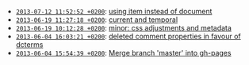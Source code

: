 
* [`2013-07-12 11:52:52 +0200`](ecpo-ea1826d.html): [using item instead of document](https://github.com/cKlee/ecpo/commitscommit/ea1826d203994086aa2bf6a11b7b9f8bb8d1b1f6)
* [`2013-06-19 11:27:18 +0200`](ecpo-f3c77d3.html): [current and temporal](https://github.com/cKlee/ecpo/commitscommit/f3c77d366fb440180dc954f4cee4bada76b7fc95)
* [`2013-06-19 10:12:28 +0200`](ecpo-089968a.html): [minor: css adjustments and metadata](https://github.com/cKlee/ecpo/commitscommit/089968a361d4171275ada3d3175d19d2c4a87d4e)
* [`2013-06-04 16:03:21 +0200`](ecpo-bdc6aaf.html): [deleted comment properties in favour of dcterms](https://github.com/cKlee/ecpo/commitscommit/bdc6aaf5c65f5e3ef3305dc832387d2fac203377)
* [`2013-06-04 15:54:39 +0200`](ecpo-5ed7a53.html): [Merge branch 'master' into gh-pages](https://github.com/cKlee/ecpo/commitscommit/5ed7a536b01e95f952184c7c523ef633ab40be21)
